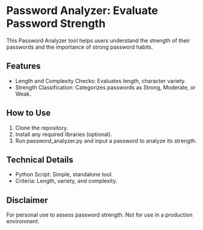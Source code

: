 # Password Analyzer: Evaluate Password Strength

This Password Analyzer tool helps users understand the strength of their passwords and the importance of strong password habits.

## Features
- Length and Complexity Checks: Evaluates length, character variety.
- Strength Classification: Categorizes passwords as Strong, Moderate, or Weak.

## How to Use
1. Clone the repository.
2. Install any required libraries (optional).
3. Run password_analyzer.py and input a password to analyze its strength.

## Technical Details
- Python Script: Simple, standalone tool.
- Criteria: Length, variety, and complexity.

## Disclaimer
For personal use to assess password strength. Not for use in a production environment.
